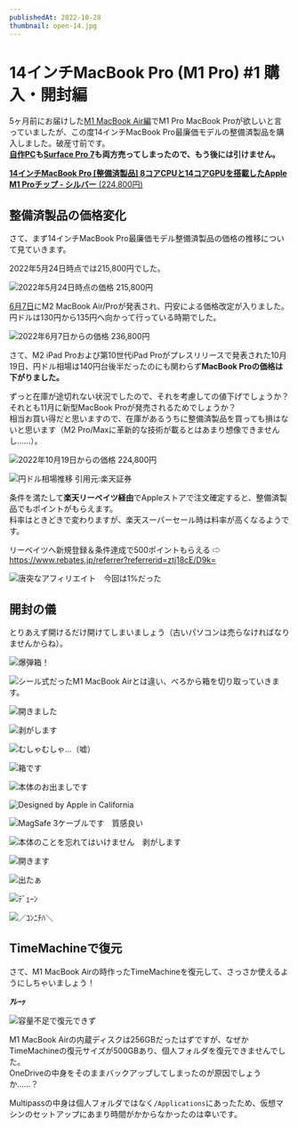 ```yaml
---
publishedAt: 2022-10-28
thumbnail: open-14.jpg
---
```


# 14インチMacBook Pro (M1 Pro) #1 購入・開封編

5ヶ月前にお届けした[M1 MacBook Air編](../05-20-m1mba-1)でM1 Pro MacBook Proが欲しいと言っていましたが、この度14インチMacBook Pro最廉価モデルの整備済製品を購入しました。破産寸前です。  
**[自作PC](https://jp.mercari.com/item/m94773153380)も[Surface Pro 7](https://jp.mercari.com/item/m64059316994)も両方売ってしまったので、もう後には引けません。**

[**14インチMacBook Pro [整備済製品] 8コアCPUと14コアGPUを搭載したApple M1 Proチップ - シルバー** (224,800円)](https://www.apple.com/jp/shop/product/FKGR3J/A/14%E3%82%A4%E3%83%B3%E3%83%81macbook-pro-%E6%95%B4%E5%82%99%E6%B8%88%E8%A3%BD%E5%93%81-8%E3%82%B3%E3%82%A2cpu%E3%81%A814%E3%82%B3%E3%82%A2gpu%E3%82%92%E6%90%AD%E8%BC%89%E3%81%97%E3%81%9Fapple-m1-pro%E3%83%81%E3%83%83%E3%83%97-%E3%82%B7%E3%83%AB%E3%83%90%E3%83%BC?fnode=eb0c46b730f71b9e74205f9b2ebde184362e98e6c0683f79ad95b450ee6e8fef251041152e1f143363aea891d32ee3b7691dcf6e5b65bb0d8578eb7e34bc429ba7f9f9364388fdcc8e7c9dd9adb2afa0)

## 整備済製品の価格変化
さて、まず14インチMacBook Pro最廉価モデル整備済製品の価格の推移について見ていきます。

2022年5月24日時点では215,800円でした。

![](scnsht-05-24.png "2022年5月24日時点の価格 215,800円")

[6月7日](https://www.itmedia.co.jp/news/articles/2206/07/news081.html)にM2 MacBook Air/Proが発表され、円安による価格改定が入りました。円ドルは130円から135円へ向かって行っている時期でした。

![](scnsht-06-07.png "2022年6月7日からの価格 236,800円")

さて、M2 iPad Proおよび第10世代iPad Proがプレスリリースで発表された10月19日、円ドル相場は140円台後半だったのにも関わらず**MacBook Proの価格は下がりました。**

ずっと在庫が途切れない状況でしたので、それを考慮しての値下げでしょうか？それとも11月に新型MacBook Proが発売されるためでしょうか？  
相当お買い得だと思いますので、在庫があるうちに整備済製品を買っても損はないと思います（M2 Pro/Maxに革新的な技術が載るとはあまり想像できませんし……）。

![](scnsht-10-19.png "2022年10月19日からの価格 224,800円")

![](jpyusd.png "円ドル相場推移 引用元:楽天証券")

条件を満たして**楽天リーベイツ経由**でAppleストアで注文確定すると、整備済製品でもポイントがもらえます。  
料率はときどきで変わりますが、楽天スーパーセール時は料率が高くなるようです。

リーベイツへ新規登録＆条件達成で500ポイントもらえる ⇨ https://www.rebates.jp/referrer?referrerid=ztj18cE/D9k=

![](rebats.png "唐突なアフィリエイト　今回は1%だった")

## 開封の儀
とりあえず開けるだけ開けてしまいましょう（古いパソコンは売らなければなりませんからね）。

![](open-1.jpg "爆弾箱！")

![](open-2.jpg "シール式だったM1 MacBook Airとは違い、べろから箱を切り取っていきます。")

![](open-3.jpg "開きました")

![](open-4.jpg "剥がします")

![](open-5.jpg "むしゃむしゃ…（嘘）")

![](open-6.jpg "箱です")

![](open-7.jpg "本体のお出ましです")

![](open-8.jpg "Designed by Apple in California")

![](open-9.jpg "MagSafe 3ケーブルです　質感良い")

![](open-10.jpg "本体のことを忘れてはいけません　剥がします")

![](open-11.jpg "開きます")

![](open-12.jpg "出たぁ")

![](open-13.jpg "ﾃﾞｪｰﾝ")

![](open-14.jpg "／ｺﾝﾆﾁﾊ＼")

## TimeMachineで復元
さて、M1 MacBook Airの時作ったTimeMachineを復元して、さっさか使えるようにしちゃいましょう！

***ｱﾚｰｯ***

![](DSC_0200-2.jpg "容量不足で復元できず")

M1 MacBook Airの内蔵ディスクは256GBだったはずですが、なぜかTimeMachineの復元サイズが500GBあり、個人フォルダを復元できませんでした。  
OneDriveの中身をそのままバックアップしてしまったのが原因でしょうか……？

Multipassの中身は個人フォルダではなく`/Applications`にあったため、仮想マシンのセットアップにあまり時間がかからなかったのは幸いです。
